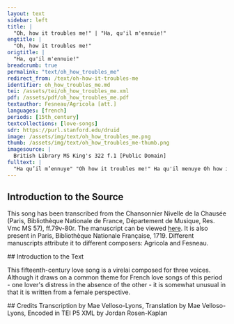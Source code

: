 ```yaml
---
layout: text
sidebar: left
title: |
  "Oh, how it troubles me!" | "Ha, qu'il m'ennuie!"
engtitle: |
  "Oh, how it troubles me!"
origtitle: |
  "Ha, qu'il m'ennuie!"
breadcrumb: true
permalink: "text/oh_how_troubles_me"
redirect_from: /text/oh-how-it-troubles-me
identifier: oh_how_troubles_me.md
tei: /assets/tei/oh_how_troubles_me.xml
pdf: /assets/pdf/oh_how_troubles_me.pdf
textauthor: Fesneau/Agricola [att.]
languages: [french]
periods: [15th_century]
textcollections: [love-songs]
sdr: https://purl.stanford.edu/druid 
image: /assets/img/text/oh_how_troubles_me.png
thumb: /assets/img/text/oh_how_troubles_me-thumb.png
imagesource: |
  British Library MS King's 322 f.1 [Public Domain]
fulltext: |
  "Ha qu’il m’ennuye" "Oh how it troubles me!" Ha qu'il menuye Oh how it troubles me! et que Je me treuve esbahye I find myself astonished de ce que Je ne vous puis voir that I cannot see you. mon seul tout vueillez y pourvoir My one and only, please do what is necessary se vous amez moy et ma vie if you love me and my life. Jay des enuis I have troubles qui me tourmentent jours et nuits tormenting me day and night tant que Jen suis toute esperdue to such a degree that I feel totally lost car je ne puis [avoir] plaisir ne nulz de puis for I have not been able to have any joy, nor anything else, since que je vous ay perdu de veue I lost you from my sight. Je nay envye I have no interest in anything ne mon desir ne my convye nor does desire drive me puis que mieulx je ne puis avoir because I cannot have anything better fors de voz nouvelles savoir than news of you, dailleurs ne puis estre esjouye and I cannot be happy otherwise.  = transcription  = translation     
--- 
```

## Introduction to the Source 
<p>This song has been transcribed from the Chansonnier Nivelle de la Chausée (Paris, Bibliothèque Nationale de France, Département de Musique, Res. Vmc MS 57), ff.79v-80r. The manuscript can be viewed <a href="https://gallica.bnf.fr/ark:/12148/btv1b55007270r/f158.item">here</a>. It is also present in Paris, Bibliothèque Nationale Française, 1719. Different manuscripts attribute it to different composers: Agricola and Fesneau.</p>
## Introduction to the Text 
<p>This fifteenth-century love song is a virelai composed for three voices. Although it draws on a common theme for French love songs of this period - one lover's distress in the absence of the other - it is somewhat unusual in that it is written from a female perspective.</p>
## Credits
Transcription by Mae Velloso-Lyons, Translation by Mae Velloso-Lyons, Encoded in TEI P5 XML by Jordan Rosen-Kaplan
